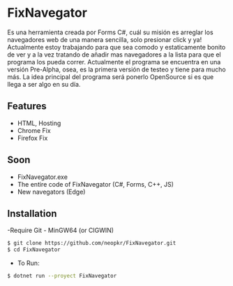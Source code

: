 # FixNavegator
Es una herramienta creada por Forms C#, cuál su misión es arreglar los navegadores web de una manera sencilla, solo presionar click y ya!
Actualmente estoy trabajando para que sea comodo y estaticamente bonito de ver y a la vez tratando de añadir mas navegadores a la lista para que el programa los pueda correr.
Actualmente el programa se encuentra en una versión Pre-Alpha, osea, es la primera versión de testeo y tiene para mucho más. La idea principal del programa será ponerlo OpenSource si es que llega a ser algo en su día.

## Features
  - HTML, Hosting
  - Chrome Fix
  - Firefox Fix
  
## Soon
  - FixNavegator.exe
  - The entire code of FixNavegator (C#, Forms, C++, JS)
  - New navegators (Edge)
  
## Installation
-Require Git - MinGW64 (or CIGWIN)
```sh
$ git clone https://github.com/neopkr/FixNavegator.git
$ cd FixNavegator
```
- To Run:
```sh
$ dotnet run --proyect FixNavegator
```
